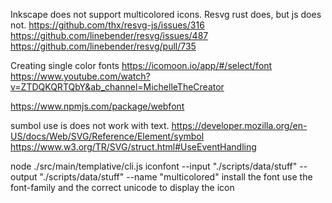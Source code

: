 Inkscape does not support multicolored icons.
Resvg rust does, but js does not.
https://github.com/thx/resvg-js/issues/316
https://github.com/linebender/resvg/issues/487
https://github.com/linebender/resvg/pull/735

Creating single color fonts
https://icomoon.io/app/#/select/font
https://www.youtube.com/watch?v=ZTDQKQRTQbY&ab_channel=MichelleTheCreator

https://www.npmjs.com/package/webfont


sumbol use is does not work with text.
https://developer.mozilla.org/en-US/docs/Web/SVG/Reference/Element/symbol
https://www.w3.org/TR/SVG/struct.html#UseEventHandling

node ./src/main/templative/cli.js iconfont --input "./scripts/data/stuff" --output "./scripts/data/stuff" --name "multicolored"
install the font
use the font-family and the correct unicode to display the icon
